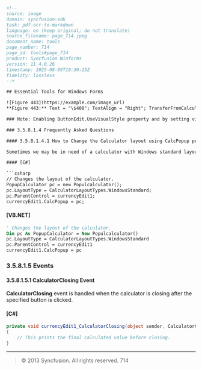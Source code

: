 ```html
<!-- 
source: image
domain: syncfusion-sdk
task: pdf-ocr-to-markdown
language: en (keep original; do not translate)
source_filename: page_714.jpeg
document_name: tools
page_number: 714
page_id: tools#page_714
product: Syncfusion Winforms
version: 11.4.0.26
timestamp: 2025-08-09T10:30:23Z
fidelity: lossless
-->

## Essential Tools for Windows Forms

![Figure 443](https://example.com/image_url)
**Figure 443:** Text = "\$400"; TextAlign = "Right"; TransferFromCalculator = "True"

### Note: Enabling ButtonEdit.UseVisualStyle property and by setting visual style for control using ButtonEdit.ButtonStyle property, we can change the appearance of the calculator button.

### 3.5.8.1.4 Frequently Asked Questions

#### 3.5.8.1.4.1 How to Change the Calculator layout using CalcPopup property

Sometimes we may be in need of a calculator with Windows standard layout. By changing the CalcPopup property, we can do the same. Include this code fragment in the FormLoad event.

#### [C#]

```csharp
// Changes the layout of the calculator.
PopupCalculator pc = new Populcalculator();
pc.LayoutType = CalculatorLayoutTypes.WindowsStandard;
pc.ParentControl = currencyEdit1;
currencyEdit1.CalcPopup = pc;
```

#### [VB.NET]

```vb
' Changes the layout of the calculator.
Dim pc As PopupCalculator = New Populcalculator()
pc.LayoutType = CalculatorLayoutTypes.WindowsStandard
pc.ParentControl = currencyEdit1
currencyEdit1.CalcPopup = pc
```

### 3.5.8.1.5 Events

#### 3.5.8.1.5.1 CalculatorClosing Event

**CalculatorClosing** event is handled when the calculator is closing after the specified button is clicked.

#### [C#]

```csharp
private void currencyEdit1_CalculatorClosing(object sender, CalculatorClosingEventArgs e)
{
    // This prints the final calculated value before closing.
}
```

---

> © 2013 Syncfusion. All rights reserved. 714
<!-- tags: [syncfusion winforms, buttonedit, calculator, visualstyle, controlappearance, calcpopup, calculatorclosingevent, formload] keywords: [Essential Tools, Windows Forms, ButtonEdit, Calculator, Visual Style, Control Appearance, CalcPopup, CalculatorClosing Event, FormLoad] -->
```